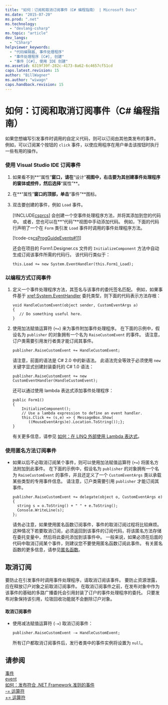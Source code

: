 ```yaml
---
title: "如何：订阅和取消订阅事件（C# 编程指南） | Microsoft Docs"
ms.date: "2015-07-20"
ms.prod: ".net"
ms.technology: 
  - "devlang-csharp"
ms.topic: "article"
dev_langs: 
  - "CSharp"
helpviewer_keywords: 
  - "代码编辑器, 事件处理程序"
  - "事件处理程序 [C#], 创建"
  - "事件 [C#], 使用 IDE 创建"
ms.assetid: 6319f39f-282c-4173-8a62-6c4657cf51cd
caps.latest.revision: 15
author: "BillWagner"
ms.author: "wiwagn"
caps.handback.revision: 15
---
```

# 如何：订阅和取消订阅事件（C# 编程指南）
如果您想编写引发事件时调用的自定义代码，则可以订阅由其他类发布的事件。  例如，可以订阅某个按钮的 `click` 事件，以使应用程序在用户单击该按钮时执行一些有用的操作。  
  
### 使用 Visual Studio IDE 订阅事件  
  
1.  如果看不到**“属性”**窗口，请在**“设计”**视图中，右击要为其创建事件处理程序的窗体或控件，然后选择**“属性”**。  
  
2.  在**“属性”**窗口的顶部，单击**“事件”**图标。  
  
3.  双击要创建的事件，例如 `Load` 事件。  
  
     [!INCLUDE[csprcs](../../../csharp/includes/csprcs-md.md)] 会创建一个空事件处理程序方法，并将其添加到您的代码中。  或者，您也可以在**“代码”**视图中手动添加代码。  例如，下面的代码行声明了一个在 `Form` 类引发 `Load` 事件时调用的事件处理程序方法。  
  
     [!code-cs[csProgGuideEvents#11](../../../csharp/programming-guide/events/codesnippet/csharp/how-to-subscribe-to-and-_1.cs)]  
  
     还会在项目的 Form1.Designer.cs 文件的 `InitializeComponent` 方法中自动生成订阅该事件所需的代码行。  该代码行类似于：  
  
    ```  
    this.Load += new System.EventHandler(this.Form1_Load);  
    ```  
  
### 以编程方式订阅事件  
  
1.  定义一个事件处理程序方法，其签名与该事件的委托签名匹配。  例如，如果事件基于 <xref:System.EventHandler> 委托类型，则下面的代码表示方法存根：  
  
    ```  
    void HandleCustomEvent(object sender, CustomEventArgs a)  
    {  
       // Do something useful here.  
    }  
    ```  
  
2.  使用加法赋值运算符 \(`+=`\) 来为事件附加事件处理程序。  在下面的示例中，假设名为 `publisher` 的对象拥有一个名为 `RaiseCustomEvent` 的事件。  请注意，订户类需要引用发行者类才能订阅其事件。  
  
    ```  
    publisher.RaiseCustomEvent += HandleCustomEvent;  
    ```  
  
     请注意，前面的语法是 C\# 2.0 中的新语法。  此语法完全等效于必须使用 `new` 关键字显式创建封装委托的 C\# 1.0 语法：  
  
    ```  
    publisher.RaiseCustomEvent += new CustomEventHandler(HandleCustomEvent);  
    ```  
  
     还可以通过使用 lambda 表达式添加事件处理程序：  
  
    ```  
    public Form1()  
    {  
        InitializeComponent();  
        // Use a lambda expression to define an event handler.  
        this.Click += (s,e) => { MessageBox.Show(  
           ((MouseEventArgs)e).Location.ToString());};  
    }  
    ```  
  
     有关更多信息，请参见 [如何：在 LINQ 外部使用 Lambda 表达式](../../../csharp/programming-guide/statements-expressions-operators/how-to-use-lambda-expressions-outside-linq.md)。  
  
### 使用匿名方法订阅事件  
  
-   如果以后不必取消订阅某个事件，则可以使用加法赋值运算符 \(`+=`\) 将匿名方法附加到此事件。  在下面的示例中，假设名为 `publisher` 的对象拥有一个名为 `RaiseCustomEvent`  的事件，并且还定义了一个 `CustomEventArgs` 类以承载某些类型的专用事件信息。  请注意，订户类需要引用 `publisher` 才能订阅其事件。  
  
    ```  
    publisher.RaiseCustomEvent += delegate(object o, CustomEventArgs e)  
    {  
      string s = o.ToString() + " " + e.ToString();  
      Console.WriteLine(s);  
    };  
    ```  
  
     请务必注意，如果使用匿名函数订阅事件，事件的取消订阅过程将比较麻烦。  这种情况下若要取消订阅，必须返回到该事件的订阅代码，将该匿名方法存储在委托变量中，然后将此委托添加到该事件中。  一般来说，如果必须在后面的代码中取消订阅某个事件，则建议您不要使用匿名函数订阅此事件。  有关匿名函数的更多信息，请参见[匿名函数](../../../csharp/programming-guide/statements-expressions-operators/anonymous-functions.md)。  
  
## 取消订阅  
 要防止在引发事件时调用事件处理程序，请取消订阅该事件。  要防止资源泄露，应在释放订户对象之前取消订阅事件。  在取消订阅事件之前，在发布对象中作为该事件的基础的多路广播委托会引用封装了订户的事件处理程序的委托。  只要发布对象保持该引用，垃圾回收功能就不会删除订户对象。  
  
#### 取消订阅事件  
  
-   使用减法赋值运算符 \(`-=`\) 取消订阅事件：  
  
    ```  
    publisher.RaiseCustomEvent -= HandleCustomEvent;  
    ```  
  
     所有订户都取消订阅事件后，发行者类中的事件实例将设置为 `null`。  
  
## 请参阅  
 [事件](../../../csharp/programming-guide/events/index.md)   
 [event](../../../csharp/language-reference/keywords/event.md)   
 [如何：发布符合 .NET Framework 准则的事件](../../../csharp/programming-guide/events/how-to-publish-events-that-conform-to-net-framework-guidelines.md)   
 [\-\= 运算符](../../../csharp/language-reference/operators/subtraction-assignment-operator-1.md)   
 [\+\= 运算符](../../../csharp/language-reference/operators/addition-assignment-operator.md)